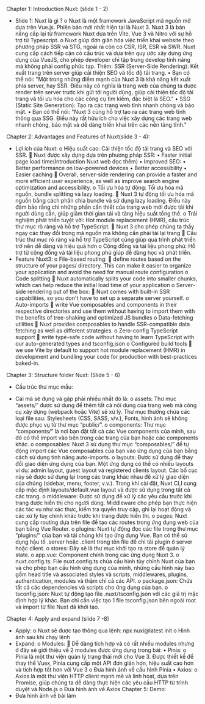Chapter 1: Introduction Nuxt: (slide 1 - 2)
-	Slide 1:
Nuxt là gì ?
o	Nuxt là một framework JavaScript mã nguồn mở dựa trên Vue.js. Phiên bản mới nhất hiện tại là Nuxt 3. Nuxt 3 là bản nâng cấp lại từ framework Nuxt dựa trên Vite, Vue 3 và Nitro với sự hỗ trợ từ Typescript.
o	Nuxt giúp đơn giản hóa việc triển khai website theo phương pháp SSR và STG, ngoài ra còn có CSR, ISR, ESR và SWR. Nuxt cung cấp cách tiếp cận có cấu trúc và dựa trên quy ước xây dựng ứng dụng của VueJS, cho phép developer chỉ tập trung develop tính năng mà không phải config phức tạp.
Thêm:
SSR (Server-Side Rendering): Kết xuất trang trên server giúp cải thiện SEO và tốc độ tải trang.
•	Bạn có thể nói: "Một trong những điểm mạnh của Nuxt 3 là khả năng kết xuất phía server, hay SSR. Điều này có nghĩa là trang web của chúng ta được render trên server trước khi gửi tới người dùng, giúp cải thiện tốc độ tải trang và tối ưu hóa cho các công cụ tìm kiếm, đặc biệt là SEO."
•	SSG (Static Site Generation): Tạo ra các trang web tĩnh nhanh chóng và bảo mật.
•	Bạn có thể nói: "Nuxt 3 cũng hỗ trợ tạo ra các trang web tĩnh thông qua SSG. Điều này rất hữu ích cho việc xây dựng các trang web nhanh chóng, bảo mật và dễ dàng triển khai trên các nền tảng tĩnh."

Chapter 2: Advantages and Features of Nuxt(slide 3 - 4):
-	Lợi ích của Nuxt:
o	Hiệu suất cao: Cải thiện tốc độ tải trang và SEO với SSR.
	Nuxt được xây dựng dựa trên phương pháp SSR:
•	Faster initial page load time(Introduction Nuxt web đọc thêm)
•	Improved SEO:
•	Better performance on low-powered devices
•	Better accessibility
•	Easier caching
 Overall, server-side rendering can provide a faster and more efficient user experience, as well as improve search engine optimization and accessibility.
o	Tối ưu hóa tự động: Tối ưu hóa mã nguồn, bundle splitting và lazy loading.
	Nuxt 3 tự động tối ưu hóa mã nguồn bằng cách phân chia bundle và sử dụng lazy loading. Điều này đảm bảo rằng chỉ những phần cần thiết của trang web mới được tải khi người dùng cần, giúp giảm thời gian tải và tăng hiệu suất tổng thể.
o	Trải nghiệm phát triển tuyệt vời: Hot module replacement (HMR), cấu trúc thư mục rõ ràng và hỗ trợ TypeScript.
	Nuxt 3 cho phép chúng ta thấy ngay các thay đổi trong mã nguồn mà không cần phải tải lại trang
	Cấu trúc thư mục rõ ràng và hỗ trợ TypeScript cũng giúp quá trình phát triển trở nên dễ dàng và hiệu quả hơn
o	Cộng đồng và tài liệu phong phú: Hỗ trợ từ cộng đồng và tài liệu phong phú giúp dễ dàng học và phát triển.
-	Feature Nuxt3:
o	File-based routing:
	define routes based on the structure of your pages/ directory. This can make it easier to organize your application and avoid the need for manual route configuration
o	Code splitting
	Nuxt automatically splits your code into smaller chunks, which can help reduce the initial load time of your application
o	Server-side rendering out of the box:
	Nuxt comes with built-in SSR capabilities, so you don't have to set up a separate server yourself.
o	Auto-imports
	write Vue composables and components in their respective directories and use them without having to import them with the benefits of tree-shaking and optimized JS bundles
o	Data-fetching utilities
	Nuxt provides composables to handle SSR-compatible data fetching as well as different strategies.
o	Zero-config TypeScript support
	write type-safe code without having to learn TypeScript with our auto-generated types and tsconfig.json
o	Configured build tools
	we use Vite by default to support hot module replacement (HMR) in development and bundling your code for production with best-practices baked-in.

Chapter 3: Structure folder Nuxt: (Slide 5 - 6)
-	Cấu trúc thư mục mẫu:
 
-	Cái mà sẽ đụng và gặp phải nhiều nhất đó là:
o	assets: Thư mục “assets/” được sử dụng để thêm tất cả nội dung của trang web mà công cụ xây dựng (webpack hoặc Vite) sẽ xử lý. Thư mục thường chứa các loại file sau: Stylesheets (CSS, SASS, v/v.), Fonts, hình ảnh sẽ không được phục vụ từ thư mục “public/”.
o	components: Thư mục “components/” là nơi bạn đặt tất cả các Vue components của mình, sau đó có thể import vào bên trong các trang của bạn hoặc các components khác.
o	composables: Nuxt 3 sử dụng thư mục “composables/” để tự động import các Vue composables của bạn vào ứng dụng của bạn bằng cách sử dụng tính năng auto-imports.
o	layouts: Được sử dụng để thay đổi giao diện ứng dụng của bạn. Một ứng dụng có thể có nhiều layouts ví dụ: admin layout, guest layout và registered clients layout. Các bố cục này sẽ được sử dụng lại trong các trang khác nhau để xử lý giao diện của chúng (sidebar, menu, footer, v.v.). Trong khi cài đặt, Nuxt CLI cung cấp mặc định layouts/default.vue layout và được sử dụng trong tất cả các trang.
o	middleware: Được sử dụng để xử lý các yêu cầu trước khi trang được hiển thị cho người dùng. Middleware cho phép bạn thực hiện các tác vụ như xác thực, kiểm tra quyền truy cập, ghi lại hoạt động và các xử lý tùy chỉnh khác trước khi trang được hiển thị.
o	pages: Nuxt cung cấp routing dựa trên file để tạo các routes trong ứng dụng web của bạn bằng Vue Router.
o	plugins: Nuxt tự động đọc các file trong thư mục “plugins/” của bạn và tải chúng khi tạo ứng dụng Vue. Bạn có thể sử dụng hậu tố .server hoặc .client trong tên file để chỉ tải plugin ở server hoặc client.
o	stores: Đây sẽ là thư mục khởi tạo ra store để quản lý state.
o	app.vue: Component chính trong các ứng dụng Nuxt 3.
o	nuxt.config.ts: File nuxt.config.ts chứa cấu hình tùy chỉnh Nuxt của bạn và cho phép bạn cấu hình ứng dụng của mình, những cấu hình này bao gồm head title và associated styles và scripts, middlewares, plugins, authentication, modules và thậm chí cả các API.
o	package.json: Chứa tất cả các dependencies và scripts cho ứng dụng của bạn.
o	tsconfig.json: Nuxt tự động tạo file .nuxt/tsconfig.json với các giá trị mặc định hợp lý khác. Bạn chỉ cần việc tạo 1 file tsconfig.json bên ngoài root và import từ file Nuxt đã khởi tạo.

Chapter 4: Apply and expand (slide 7 -8)
-	Apply:
o	Nuxt sẽ được tạo thông qua lệnh: npx nuxi@latest init <project-name>
o	Hình ảnh sau khi chạy lệnh
-	Expand:
o	Modules:
	Dễ dàng tích hợp và có rất nhiều modules nhưng ở đây sẽ giới thiệu về 2 modules được ứng dụng trong bài:
•	Pinia:
o	Pinia là một thư viện quản lý trạng thái mới cho Vue 3. Được thiết kế để thay thế Vuex, Pinia cung cấp một API đơn giản hơn, hiệu suất cao hơn và tích hợp tốt hơn với Vue 3
o	Đưa hình ảnh về cấu hình Pinia
•	Axios:
o	Axios là một thư viện HTTP client mạnh mẽ và linh hoạt, dựa trên Promise, giúp chúng ta dễ dàng thực hiện các yêu cầu HTTP từ trình duyệt và Node.js
o	Đưa hình ảnh về Axios
Chapter 5: Demo:
-	Đưa hình ảnh về bài làm


